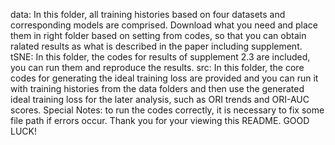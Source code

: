data: In this folder, all training histories based on four datasets and corresponding models are comprised. Download what you need and place them in right folder based on setting from codes, so that you can obtain ralated results as what is described in the paper including supplement.
tSNE: In this folder, the codes for results of supplement 2.3 are included, you can run them and reproduce the results.
src: In this folder, the core codes for generating the ideal training loss are provided and you can run it with training histories from the data folders and then use the generated ideal training loss for the later analysis, such as ORI trends and ORI-AUC scores.
Special Notes: to run the codes correctly, it is necessary to fix some file path if errors occur.
Thank you for your viewing this README. GOOD LUCK!
